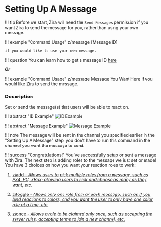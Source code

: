 # Setting Up A Message

!!! tip
    Before we start, Zira will need the `Send Messages` permission if you want Zira to send the message for you, rather than using your own message.

!!! example "Command Usage"
    z/message [Message ID]

    if you would like to use your own message. 

!!! question
    You can learn how to get a message ID [here](https://support.discordapp.com/hc/en-us/articles/206346498-Where-can-I-find-my-User-Server-Message-ID-)
 
***Or***
 
 !!! example "Command Usage"
     z/message Message You Want Here
     if you would like Zira to send the message.

### Description

Set or send the message(s) that users will be able to react on.

!!! abstract "ID Example"
    ![ID Example](http://i.imjake.me/files/gzckj.png)

!!! abstract "Message Example"
    ![Message Example](http://i.imjake.me/files/6o10y.png)

!!! note
    The message will be sent in the channel you specified earlier in the "Setting Up A Message" step, you don't have to run this command in the channel you want the message to send.

!!! success "Congratulations!"
    You've successfully setup or sent a message with Zira. The next step is adding roles to the message we just set or made! You have 3 choices on how you want your reaction roles to work:

1. [z/add - *Allows users to pick multiple roles from a message, such as PS4, PC, XBox; allowing users to pick and choose as many as they want, etc.*](/add)

2. [z/toggle - *Allows only one role from a/ each message, such as if you bind reactions to colors, and you want the user to only have one color role at a time, etc.*](/toggle)

3. [z/once - *Allows a role to be claimed only once, such as accepting the server rules, accepting terms to join a new channel, etc.*](/once)
